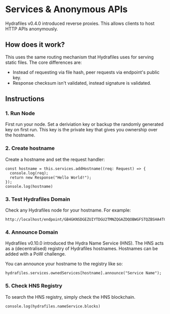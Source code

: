 # Services & Anonymous APIs

Hydrafiles v0.4.0 introduced reverse proxies. This allows clients to host HTTP APIs anonymously.

## How does it work?

This uses the same routing mechanism that Hydrafiles uses for serving static files. The core differences are:

- Instead of requesting via file hash, peer requests via endpoint's public key.
- Response checksum isn't validated, instead signature is validated.

## Instructions

### 1. Run Node

First run your node. Set a deriviation key or backup the randomly generated key on first run. This key is the private key that gives you ownership over the hostname.

### 2. Create hostname
Create a hostname and set the request handler:

```
const hostname = this.services.addHostname((req: Request) => {
  console.log(req);
  return new Response("Hello World!");
});
console.log(hostname)
```

### 3. Test Hydrafiles Domain

Check any Hydrafiles node for your hostname. For example:

```
http://localhost/endpoint/GB4GKNSDGEZUIYTDGU2TMNZQGAZDQOBWGFSTQZBSHA4TCMZQMFCTIYJVGBQTANJYMEYA====
```

### 4. Announce Domain

Hydrafiles v0.10.0 introduced the Hydra Name Service (HNS). The HNS acts as a (decentralised) registry of Hydrafiles hostnames. Hostnames can be added with a PoW challenge.

You can announce your hostname to the registry like so:
```
hydrafiles.services.ownedServices[hostname].announce("Service Name");
```

### 5. Check HNS Registry
To search the HNS registry, simply check the HNS blockchain.
```
console.log(hydrafiles.nameService.blocks)
```
